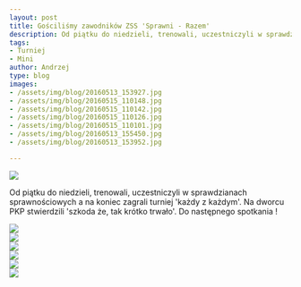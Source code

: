 ```yaml
---
layout: post
title: Gościliśmy zawodników ZSS 'Sprawni - Razem'
description: Od piątku do niedzieli, trenowali, uczestniczyli w sprawdzianach sprawnościowych a na koniec zagrali turniej 'każdy z każdym'. Na dworcu PKP stwierdzili 'szkoda że, tak krótko trwało'. Do następnego spotkania !
tags:
- Turniej
- Mini
author: Andrzej
type: blog
images:
- /assets/img/blog/20160513_153927.jpg
- /assets/img/blog/20160515_110148.jpg
- /assets/img/blog/20160515_110142.jpg
- /assets/img/blog/20160515_110126.jpg
- /assets/img/blog/20160515_110101.jpg
- /assets/img/blog/20160513_155450.jpg
- /assets/img/blog/20160513_153952.jpg

---
```


<div class="image"><img src="/assets/img/blog/20160513_153927.jpg" /></div>

Od piątku do niedzieli, trenowali, uczestniczyli w sprawdzianach sprawnościowych a na koniec zagrali turniej 'każdy z każdym'. Na dworcu PKP stwierdzili 'szkoda że, tak krótko trwało'. Do następnego spotkania !

<div class="image"><img src="/assets/img/blog/20160513_153952.jpg" /></div>
<div class="image"><img src="/assets/img/blog/20160515_110142.jpg" /></div>
<div class="image"><img src="/assets/img/blog/20160515_110126.jpg" /></div>
<div class="image"><img src="/assets/img/blog/20160515_110101.jpg" /></div>
<div class="image"><img src="/assets/img/blog/20160513_155450.jpg" /></div>
<div class="image"><img src="/assets/img/blog/20160515_110148.jpg" /></div>